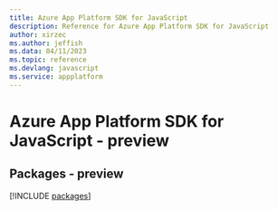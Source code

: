 ```yaml
---
title: Azure App Platform SDK for JavaScript
description: Reference for Azure App Platform SDK for JavaScript
author: xirzec
ms.author: jeffish
ms.data: 04/11/2023
ms.topic: reference
ms.devlang: javascript
ms.service: appplatform
---
```

# Azure App Platform SDK for JavaScript - preview
## Packages - preview
[!INCLUDE [packages](app-platform-index.md)]